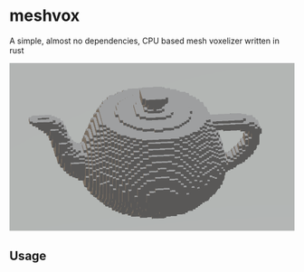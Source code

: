 # meshvox
A simple, almost no dependencies, CPU based mesh voxelizer written in rust

![](teapot.png)

## Usage